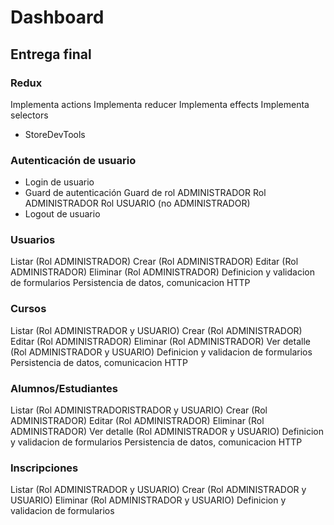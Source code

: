 # Dashboard

## Entrega final

### Redux
Implementa actions
Implementa reducer
Implementa effects
Implementa selectors
* StoreDevTools

### Autenticación de usuario
* Login de usuario
* Guard de autenticación
Guard de rol ADMINISTRADOR
Rol ADMINISTRADOR
Rol USUARIO (no ADMINISTRADOR)
* Logout de usuario

### Usuarios
Listar (Rol ADMINISTRADOR)
Crear  (Rol ADMINISTRADOR)
Editar  (Rol ADMINISTRADOR)
Eliminar  (Rol ADMINISTRADOR)
Definicion y validacion de formularios
Persistencia de datos, comunicacion HTTP

### Cursos
Listar (Rol ADMINISTRADOR y USUARIO)
Crear  (Rol ADMINISTRADOR)
Editar  (Rol ADMINISTRADOR)
Eliminar  (Rol ADMINISTRADOR)
Ver detalle (Rol ADMINISTRADOR y USUARIO)
Definicion y validacion de formularios
Persistencia de datos, comunicacion HTTP

### Alumnos/Estudiantes
Listar (Rol ADMINISTRADORISTRADOR y USUARIO)
Crear  (Rol ADMINISTRADOR)
Editar  (Rol ADMINISTRADOR)
Eliminar  (Rol ADMINISTRADOR)
Ver detalle (Rol ADMINISTRADOR y USUARIO)
Definicion y validacion de formularios
Persistencia de datos, comunicacion HTTP

### Inscripciones
Listar (Rol ADMINISTRADOR y USUARIO)
Crear  (Rol ADMINISTRADOR y USUARIO)
Eliminar  (Rol ADMINISTRADOR y USUARIO)
Definicion y validacion de formularios